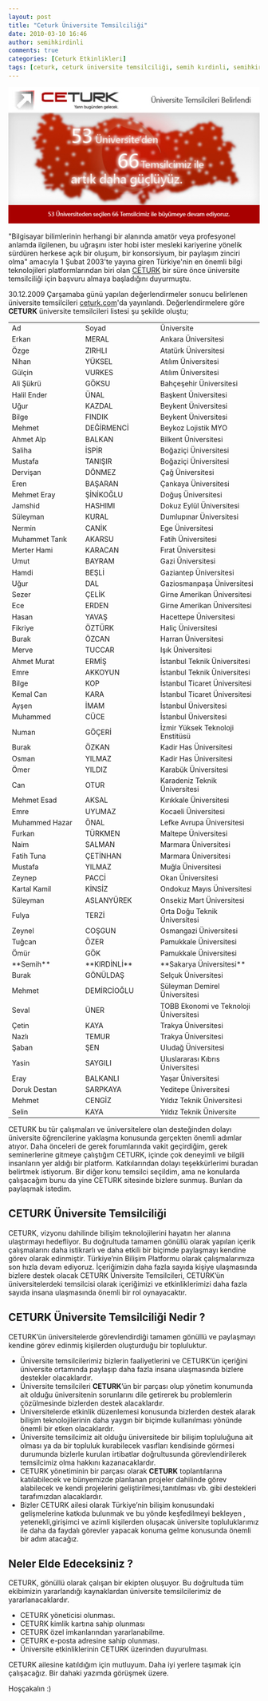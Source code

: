 ```yaml
---
layout: post
title: "Ceturk Üniversite Temsilciliği"
date: 2010-03-10 16:46
author: semihkirdinli
comments: true
categories: [Ceturk Etkinlikleri]
tags: [ceturk, ceturk üniversite temsilciliği, semih kırdinli, semihkirdinli]
---
```

![](/images/jekyll/7.jpg "7")

"Bilgisayar bilimlerinin herhangi bir alanında amatör veya profesyonel anlamda ilgilenen, bu uğraşını ister hobi ister mesleki kariyerine yönelik sürdüren herkese açık bir oluşum, bir konsorsiyum, bir paylaşım zinciri olma" amacıyla 1 Şubat 2003'te yayına giren Türkiye'nin en önemli bilgi teknolojileri platformlarından biri olan [CETURK](http://www.ceturk.com/) bir süre önce üniversite temsilciliği için başvuru almaya başladığını duyurmuştu.

30.12.2009 Çarşamaba günü yapılan değerlendirmeler sonucu belirlenen üniversite temsilcileri [ceturk.com](http://www.ceturk.com/universite-temsilcilerimiz)'da yayınlandı. Değerlendirmelere göre **CETURK** üniversite temsilcileri listesi şu şekilde oluştu;
<table width="535" border="0" cellspacing="0" cellpadding="0">
<tbody>
<tr>
<td width="211">Ad</td>
<td width="192">Soyad</td>
<td width="315">Üniversite</td>
</tr>
<tr>
<td>Erkan</td>
<td>MERAL</td>
<td>Ankara Üniversitesi</td>
</tr>
<tr>
<td>Özge</td>
<td>ZIRHLI</td>
<td>Atatürk Üniversitesi</td>
</tr>
<tr>
<td>Nihan</td>
<td>YÜKSEL</td>
<td>Atılım Üniversitesi</td>
</tr>
<tr>
<td>Gülçin</td>
<td>VURKES</td>
<td>Atılım Üniversitesi</td>
</tr>
<tr>
<td>Ali Şükrü</td>
<td>GÖKSU</td>
<td>Bahçeşehir Üniversitesi</td>
</tr>
<tr>
<td>Halil Ender</td>
<td>ÜNAL</td>
<td>Başkent Üniversitesi</td>
</tr>
<tr>
<td>Uğur</td>
<td>KAZDAL</td>
<td>Beykent Üniversitesi</td>
</tr>
<tr>
<td>Bilge</td>
<td>FINDIK</td>
<td>Beykent Üniversitesi</td>
</tr>
<tr>
<td>Mehmet</td>
<td>DEĞİRMENCİ</td>
<td>Beykoz Lojistik MYO</td>
</tr>
<tr>
<td>Ahmet Alp</td>
<td>BALKAN</td>
<td>Bilkent Üniversitesi</td>
</tr>
<tr>
<td>Saliha</td>
<td>İSPİR</td>
<td>Boğaziçi Üniversitesi</td>
</tr>
<tr>
<td>Mustafa</td>
<td>TANIŞIR</td>
<td>Boğaziçi Üniversitesi</td>
</tr>
<tr>
<td>Dervişan</td>
<td>DÖNMEZ</td>
<td>Çağ Üniversitesi</td>
</tr>
<tr>
<td>Eren</td>
<td>BAŞARAN</td>
<td>Çankaya Üniversitesi</td>
</tr>
<tr>
<td>Mehmet Eray</td>
<td>ŞİNİKOĞLU</td>
<td>Doğuş Üniversitesi</td>
</tr>
<tr>
<td>Jamshid</td>
<td>HASHIMI</td>
<td>Dokuz Eylül Üniversitesi</td>
</tr>
<tr>
<td>Süleyman</td>
<td>KURAL</td>
<td>Dumlupınar Üniversitesi</td>
</tr>
<tr>
<td>Nermin</td>
<td>CANİK</td>
<td>Ege Üniversitesi</td>
</tr>
<tr>
<td>Muhammet Tarık</td>
<td>AKARSU</td>
<td>Fatih Üniversitesi</td>
</tr>
<tr>
<td>Merter Hami</td>
<td>KARACAN</td>
<td>Fırat Üniversitesi</td>
</tr>
<tr>
<td>Umut</td>
<td>BAYRAM</td>
<td>Gazi Üniversitesi</td>
</tr>
<tr>
<td>Hamdi</td>
<td>BEŞLİ</td>
<td>Gaziantep Üniversitesi</td>
</tr>
<tr>
<td>Uğur</td>
<td>DAL</td>
<td>Gaziosmanpaşa Üniversitesi</td>
</tr>
<tr>
<td>Sezer</td>
<td>ÇELİK</td>
<td>Girne Amerikan Üniversitesi</td>
</tr>
<tr>
<td>Ece</td>
<td>ERDEN</td>
<td>Girne Amerikan Üniversitesi</td>
</tr>
<tr>
<td>Hasan</td>
<td>YAVAŞ</td>
<td>Hacettepe Üniversitesi</td>
</tr>
<tr>
<td>Fikriye</td>
<td>ÖZTÜRK</td>
<td>Haliç Üniversitesi</td>
</tr>
<tr>
<td>Burak</td>
<td>ÖZCAN</td>
<td>Harran Üniversitesi</td>
</tr>
<tr>
<td>Merve</td>
<td>TUCCAR</td>
<td>Işık Üniversitesi</td>
</tr>
<tr>
<td>Ahmet Murat</td>
<td>ERMİŞ</td>
<td>İstanbul Teknik Üniversitesi</td>
</tr>
<tr>
<td>Emre</td>
<td>AKKOYUN</td>
<td>İstanbul Teknik Üniversitesi</td>
</tr>
<tr>
<td>Bilge</td>
<td>KOP</td>
<td>İstanbul Ticaret Üniversitesi</td>
</tr>
<tr>
<td>Kemal Can</td>
<td>KARA</td>
<td>İstanbul Ticaret Üniversitesi</td>
</tr>
<tr>
<td>Ayşen</td>
<td>İMAM</td>
<td>İstanbul Üniversitesi</td>
</tr>
<tr>
<td>Muhammed</td>
<td>CÜCE</td>
<td>İstanbul Üniversitesi</td>
</tr>
<tr>
<td>Numan</td>
<td>GÖÇERİ</td>
<td>İzmir Yüksek Teknoloji Enstitüsü</td>
</tr>
<tr>
<td>Burak</td>
<td>ÖZKAN</td>
<td>Kadir Has Üniversitesi</td>
</tr>
<tr>
<td>Osman</td>
<td>YILMAZ</td>
<td>Kadir Has Üniversitesi</td>
</tr>
<tr>
<td>Ömer</td>
<td>YILDIZ</td>
<td>Karabük Üniversitesi</td>
</tr>
<tr>
<td>Can</td>
<td>OTUR</td>
<td>Karadeniz Teknik Üniversitesi</td>
</tr>
<tr>
<td>Mehmet Esad</td>
<td>AKSAL</td>
<td>Kırıkkale Üniversitesi</td>
</tr>
<tr>
<td>Emre</td>
<td>UYUMAZ</td>
<td>Kocaeli Üniversitesi</td>
</tr>
<tr>
<td>Muhammed Hazar</td>
<td>ÖNAL</td>
<td>Lefke Avrupa Üniversitesi</td>
</tr>
<tr>
<td>Furkan</td>
<td>TÜRKMEN</td>
<td>Maltepe Üniversitesi</td>
</tr>
<tr>
<td>Naim</td>
<td>SALMAN</td>
<td>Marmara Üniversitesi</td>
</tr>
<tr>
<td>Fatih Tuna</td>
<td>ÇETİNHAN</td>
<td>Marmara Üniversitesi</td>
</tr>
<tr>
<td>Mustafa</td>
<td>YILMAZ</td>
<td>Muğla Üniversitesi</td>
</tr>
<tr>
<td>Zeynep</td>
<td>PACCİ</td>
<td>Okan Üniversitesi</td>
</tr>
<tr>
<td>Kartal Kamil</td>
<td>KİNSİZ</td>
<td>Ondokuz Mayıs Üniversitesi</td>
</tr>
<tr>
<td>Süleyman</td>
<td>ASLANYÜREK</td>
<td>Onsekiz Mart Üniversitesi</td>
</tr>
<tr>
<td>Fulya</td>
<td>TERZİ</td>
<td>Orta Doğu Teknik Üniversitesi</td>
</tr>
<tr>
<td>Zeynel</td>
<td>COŞGUN</td>
<td>Osmangazi Üniversitesi</td>
</tr>
<tr>
<td>Tuğcan</td>
<td>ÖZER</td>
<td>Pamukkale Üniversitesi</td>
</tr>
<tr>
<td>Ömür</td>
<td>GÖK</td>
<td>Pamukkale Üniversitesi</td>
</tr>
<tr>
<td>**Semih**</td>
<td>**KIRDİNLİ**</td>
<td>**Sakarya Üniversitesi**</td>
</tr>
<tr>
<td>Burak</td>
<td>GÖNÜLDAŞ</td>
<td>Selçuk Üniversitesi</td>
</tr>
<tr>
<td>Mehmet</td>
<td>DEMİRCİOĞLU</td>
<td>Süleyman Demirel Üniversitesi</td>
</tr>
<tr>
<td>Seval</td>
<td>ÜNER</td>
<td>TOBB Ekonomi ve Teknoloji Üniversitesi</td>
</tr>
<tr>
<td>Çetin</td>
<td>KAYA</td>
<td>Trakya Üniversitesi</td>
</tr>
<tr>
<td>Nazlı</td>
<td>TEMUR</td>
<td>Trakya Üniversitesi</td>
</tr>
<tr>
<td>Şaban</td>
<td>ŞEN</td>
<td>Uludağ Üniversitesi</td>
</tr>
<tr>
<td>Yasin</td>
<td>SAYGILI</td>
<td>Uluslararası Kıbrıs Üniversitesi</td>
</tr>
<tr>
<td>Eray</td>
<td>BALKANLI</td>
<td>Yaşar Üniversitesi</td>
</tr>
<tr>
<td>Doruk Destan</td>
<td>SARPKAYA</td>
<td>Yeditepe Üniversitesi</td>
</tr>
<tr>
<td>Mehmet</td>
<td>CENGİZ</td>
<td>Yıldız Teknik Üniversitesi</td>
</tr>
<tr>
<td>Selin</td>
<td>KAYA</td>
<td>Yıldız Teknik Üniversite</td>
</tr>
</tbody>
</table>

CETURK bu tür çalışmaları ve üniversitelere olan desteğinden dolayı üniversite öğrencilerine yaklaşma konusunda gerçekten önemli adımlar atıyor. Daha önceleri de gerek forumlarında vakit geçirdiğim, gerek seminerlerine gitmeye çalıştığım CETURK, içinde çok deneyimli ve bilgili insanların yer aldığı bir platform. Katkılarından dolayı teşekkürlerimi buradan belirtmek istiyorum.
Bir diğer konu temsilci seçildim, ama ne konularda çalışacağım bunu da yine CETURK sitesinde bizlere sunmuş. Bunları da paylaşmak istedim.

## CETURK Üniversite Temsilciliği
CETURK, vizyonu dahilinde bilişim teknolojilerini hayatın her alanına ulaştırmayı hedefliyor. Bu doğrultuda tamamen gönüllü olarak yapılan içerik çalışmalarını daha istikrarlı ve daha etkili bir biçimde paylaşmayı kendine görev olarak edinmiştir.
Türkiye’nin Bilişim Platformu olarak çalışmalarımıza son hızla devam ediyoruz. İçeriğimizin daha fazla sayıda kişiye ulaşmasında bizlere destek olacak CETURK Üniversite Temsilcileri, CETURK’ün üniversitelerdeki temsilcisi olarak içeriğimizi ve etkinliklerimizi daha fazla sayıda insana ulaşmasında önemli bir rol oynayacaktır.

## CETURK Üniversite Temsilciliği Nedir ?
CETURK’ün üniversitelerde görevlendirdiği tamamen gönüllü ve paylaşmayı kendine görev edinmiş kişilerden oluşturduğu bir topluluktur.
+ Üniversite temsilcilerimiz bizlerin faaliyetlerini ve CETURK’ün içeriğini üniversite ortamında paylaşıp daha fazla insana ulaşmasında bizlere destekler olacaklardır.
+ Üniversite temsilcileri **CETURK**’ün bir parçası olup yönetim konumunda ait olduğu üniversitenin sorunlarını dile getirerek bu problemlerin çözülmesinde bizlerden destek alacaklardır.
+ Üniversitelerde etkinlik düzenlemesi konusunda bizlerden destek alarak bilişim teknolojilerinin daha yaygın bir biçimde kullanılması yönünde önemli bir etken olacaklardır.
+ Üniversite temsilcimiz ait olduğu üniversitede bir bilişim topluluğuna ait olması ya da bir topluluk kurabilecek vasıfları kendisinde görmesi durumunda bizlerle kurulan irtibatlar doğrultusunda görevlendirilerek temsilcimiz olma hakkını kazanacaklardır.
+ CETURK yönetiminin bir parçası olarak **CETURK** toplantılarına katılabilecek ve bünyemizde planlanan projeler dahilinde görev alabilecek ve kendi projelerini geliştirilmesi,tanıtılması vb. gibi destekleri tarafımızdan alacaklardır.
+ Bizler CETURK ailesi olarak Türkiye’nin bilişim konusundaki gelişmelerine katkıda bulunmak ve bu yönde keşfedilmeyi bekleyen , yetenekli,girişimci ve azimli kişilerden oluşacak üniversite topluluklarımız ile daha da faydalı görevler yapacak konuma gelme konusunda önemli bir adım atacağız.

## Neler Elde Edeceksiniz ?
CETURK, gönüllü olarak çalışan bir ekipten oluşuyor. Bu doğrultuda tüm ekibimizin yararlandığı kaynaklardan üniversite temsilcilerimiz de yararlanacaklardır.
+ CETURK yöneticisi olunması.
+ CETURK kimlik kartına sahip olunması
+ CETURK özel imkanlarından yararlanabilme.
+ CETURK e-posta adresine sahip olunması.
+ Üniversite etkinliklerinin CETURK üzerinden duyurulması.

CETURK ailesine katıldığım için mutluyum. Daha iyi yerlere taşımak için çalışacağız. Bir dahaki yazımda görüşmek üzere.

Hoşçakalın :)
